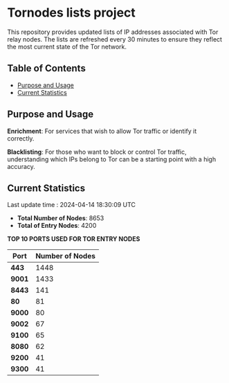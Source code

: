 # Tornodes lists project

This repository provides updated lists of IP addresses associated with Tor relay nodes. The lists are refreshed every 30 minutes to ensure they reflect the most current state of the Tor network.

## Table of Contents

- [Purpose and Usage](#purpose-and-usage)
- [Current Statistics](#current-statistics)


## Purpose and Usage

**Enrichment**: For services that wish to allow Tor traffic or identify it correctly.

**Blacklisting**: For those who want to block or control Tor traffic, understanding which IPs belong to Tor can be a starting point with a high accuracy.

## Current Statistics

Last update time : 2024-04-14 18:30:09 UTC

- **Total Number of Nodes**: 8653
- **Total of Entry Nodes**: 4200

**TOP 10 PORTS USED FOR TOR ENTRY NODES**

| **Port** | **Number of Nodes** |
|------|-----------------|
| **443**   | 1448  |
| **9001**   | 1433  |
| **8443**   | 141  |
| **80**   | 81  |
| **9000**   | 80  |
| **9002**   | 67  |
| **9100**   | 65  |
| **8080**   | 62  |
| **9200**   | 41  |
| **9300**   | 41  |


